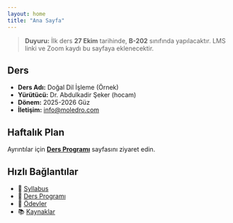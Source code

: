 ```yaml
---
layout: home
title: "Ana Sayfa"
---
```


> **Duyuru:** İlk ders  **27 Ekim** tarihinde, **B-202** sınıfında yapılacaktır. LMS linki ve Zoom kaydı bu sayfaya eklenecektir.

## Ders
- **Ders Adı:** Doğal Dil İşleme (Örnek)
- **Yürütücü:** Dr. Abdulkadir Şeker (hocam)
- **Dönem:** 2025-2026 Güz
- **İletişim:** info@moledro.com

## Haftalık Plan
Ayrıntılar için **[Ders Programı](/lectures)** sayfasını ziyaret edin.

## Hızlı Bağlantılar
- 📄 [Syllabus](/syllabus)
- 🧭 [Ders Programı](/lectures)
- 📝 [Ödevler](/assignments)
- 📚 [Kaynaklar](/resources)